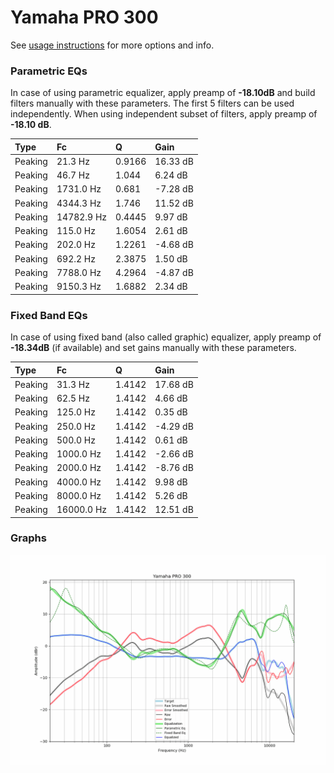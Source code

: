 # Yamaha PRO 300
See [usage instructions](https://github.com/jaakkopasanen/AutoEq#usage) for more options and info.

### Parametric EQs
In case of using parametric equalizer, apply preamp of **-18.10dB** and build filters manually
with these parameters. The first 5 filters can be used independently.
When using independent subset of filters, apply preamp of **-18.10 dB**.

| Type    | Fc         |      Q | Gain     |
|:--------|:-----------|:-------|:---------|
| Peaking | 21.3 Hz    | 0.9166 | 16.33 dB |
| Peaking | 46.7 Hz    | 1.044  | 6.24 dB  |
| Peaking | 1731.0 Hz  | 0.681  | -7.28 dB |
| Peaking | 4344.3 Hz  | 1.746  | 11.52 dB |
| Peaking | 14782.9 Hz | 0.4445 | 9.97 dB  |
| Peaking | 115.0 Hz   | 1.6054 | 2.61 dB  |
| Peaking | 202.0 Hz   | 1.2261 | -4.68 dB |
| Peaking | 692.2 Hz   | 2.3875 | 1.50 dB  |
| Peaking | 7788.0 Hz  | 4.2964 | -4.87 dB |
| Peaking | 9150.3 Hz  | 1.6882 | 2.34 dB  |

### Fixed Band EQs
In case of using fixed band (also called graphic) equalizer, apply preamp of **-18.34dB**
(if available) and set gains manually with these parameters.

| Type    | Fc         |      Q | Gain     |
|:--------|:-----------|:-------|:---------|
| Peaking | 31.3 Hz    | 1.4142 | 17.68 dB |
| Peaking | 62.5 Hz    | 1.4142 | 4.66 dB  |
| Peaking | 125.0 Hz   | 1.4142 | 0.35 dB  |
| Peaking | 250.0 Hz   | 1.4142 | -4.29 dB |
| Peaking | 500.0 Hz   | 1.4142 | 0.61 dB  |
| Peaking | 1000.0 Hz  | 1.4142 | -2.66 dB |
| Peaking | 2000.0 Hz  | 1.4142 | -8.76 dB |
| Peaking | 4000.0 Hz  | 1.4142 | 9.98 dB  |
| Peaking | 8000.0 Hz  | 1.4142 | 5.26 dB  |
| Peaking | 16000.0 Hz | 1.4142 | 12.51 dB |

### Graphs
![](./Yamaha%20PRO%20300.png)